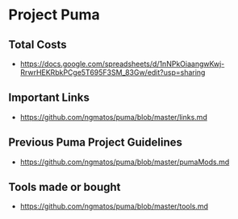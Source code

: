 # Project Puma
## Total Costs
- https://docs.google.com/spreadsheets/d/1nNPkOiaangwKwj-RrwrHEKRbkPCge5T695F3SM_83Gw/edit?usp=sharing

## Important Links
- https://github.com/ngmatos/puma/blob/master/links.md

## Previous Puma Project Guidelines
- https://github.com/ngmatos/puma/blob/master/pumaMods.md

## Tools made or bought
- https://github.com/ngmatos/puma/blob/master/tools.md
